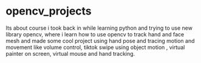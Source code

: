 # opencv_projects
Its about course i took back in while learning python and trying to use new library opencv, where i learn how to use opencv to track hand and face mesh and made some cool project using hand pose and tracing motion and movement like volume control, tiktok swipe using object motion , virtual painter on screen, virtual mouse and hand tracking.
